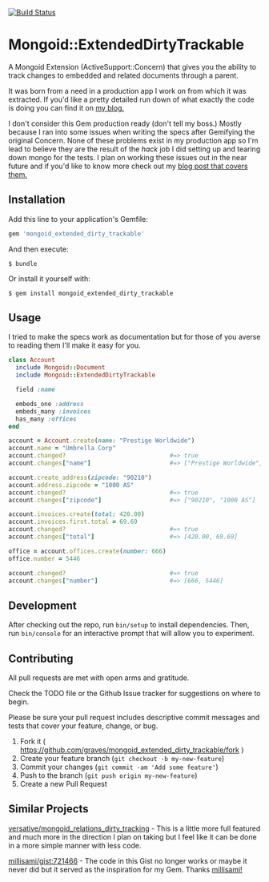 [![Build Status](https://travis-ci.org/graves/mongoid_extended_dirty_trackable.svg?branch=master)](https://travis-ci.org/graves/mongoid_extended_dirty_trackable)

# Mongoid::ExtendedDirtyTrackable

A Mongoid Extension (ActiveSupport::Concern) that gives you the ability to track changes to embedded and related documents through a parent.

It was born from a need in a production app I work on from which it was extracted. If you'd like a pretty detailed run down of what exactly the code is doing you can find it on [my blog.](http://blog.ooo.pm/dirty-tracking-embedded-documents-with-mongoid/)

I don't consider this Gem production ready (don't tell my boss.) Mostly because I ran into some issues when writing the specs after Gemifying the original Concern. None of these problems exist in my production app so I'm lead to believe they are the result of the _hack_ job I did setting up and tearing down mongo for the tests. I plan on working these issues out in the near future and if you'd like to know more check out my [blog post that covers them.](http://blog.ooo.pm/post-im-gonna-write-tomorrow-morning)

## Installation

Add this line to your application's Gemfile:

```ruby
gem 'mongoid_extended_dirty_trackable'
```

And then execute:

    $ bundle

Or install it yourself with:

    $ gem install mongoid_extended_dirty_trackable

## Usage

I tried to make the specs work as documentation but for those of you averse to reading them I'll make it easy for you.

```ruby
class Account
  include Mongoid::Document
  include Mongoid::ExtendedDirtyTrackable

  field :name

  embeds_one :address
  embeds_many :invoices
  has_many :offices
end

account = Account.create(name: "Prestige Worldwide")
account.name = "Umbrella Corp"
account.changed?                             #=> true
account.changes["name"]                      #=> ["Prestige Worldwide", "Umbrella Corp"]

account.create_address(zipcode: "90210")
account.address.zipcode = "1000 AS"
account.changed?                             #=> true
account.changes["zipcode"]                   #=> ["90210", "1000 AS"]

account.invoices.create(total: 420.00)
account.invoices.first.total = 69.69
account.changed?                             #=> true
account.changes["total"]                     #=> [420.00, 69.69]

office = account.offices.create(number: 666)
office.number = 5446

account.changed?                             #=> true
account.changes["number"]                    #=> [666, 5446]
```

## Development

After checking out the repo, run `bin/setup` to install dependencies. Then, run `bin/console` for an interactive prompt that will allow you to experiment.

## Contributing

All pull requests are met with open arms and gratitude.

Check the TODO file or the Github Issue tracker for suggestions on where to begin.

Please be sure your pull request includes descriptive commit messages and tests that cover your feature, change, or bug.

1. Fork it ( https://github.com/graves/mongoid_extended_dirty_trackable/fork )
2. Create your feature branch (`git checkout -b my-new-feature`)
3. Commit your changes (`git commit -am 'Add some feature'`)
4. Push to the branch (`git push origin my-new-feature`)
5. Create a new Pull Request

## Similar Projects

[versative/mongoid_relations_dirty_tracking](https://github.com/versative/mongoid_relations_dirty_tracking) - This is a little more full featured and much more in the direction I plan on taking but I feel like it can be done in a more simple manner with less code.

[millisami/gist:721466](https://gist.github.com/millisami/721466) - The code in this Gist no longer works or maybe it never did but it served as the inspiration for my Gem. Thanks [millisami!](https://github.com/millisami)
